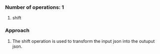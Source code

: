 ### Number of operations: 1
1. shift

### Approach
1. The shift operation is used to transform the input json into the outuput json.
